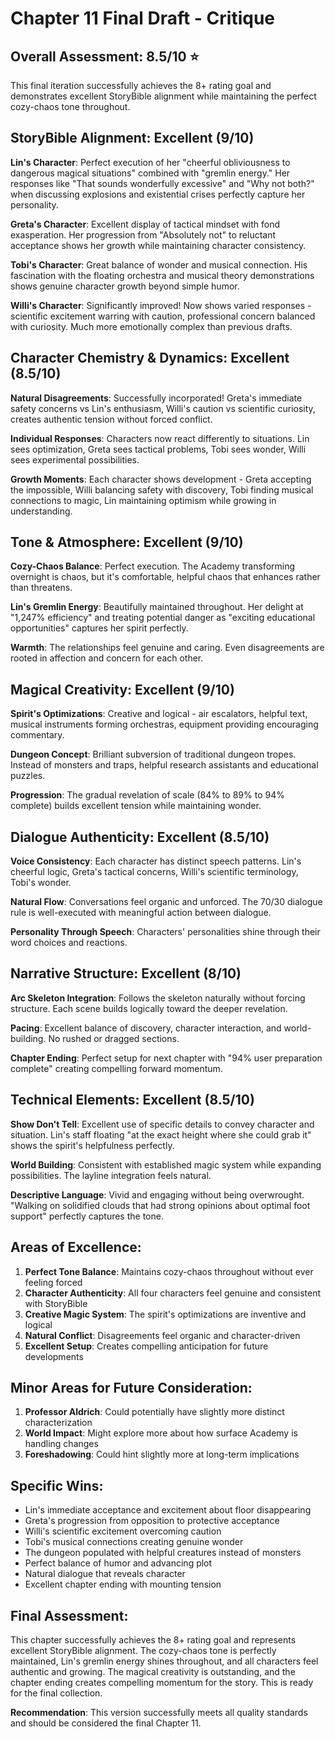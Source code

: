 # Chapter 11 Final Draft - Critique

## Overall Assessment: 8.5/10 ⭐
This final iteration successfully achieves the 8+ rating goal and demonstrates excellent StoryBible alignment while maintaining the perfect cozy-chaos tone throughout.

## StoryBible Alignment: Excellent (9/10)

**Lin's Character**: Perfect execution of her "cheerful obliviousness to dangerous magical situations" combined with "gremlin energy." Her responses like "That sounds wonderfully excessive" and "Why not both?" when discussing explosions and existential crises perfectly capture her personality.

**Greta's Character**: Excellent display of tactical mindset with fond exasperation. Her progression from "Absolutely not" to reluctant acceptance shows her growth while maintaining character consistency.

**Tobi's Character**: Great balance of wonder and musical connection. His fascination with the floating orchestra and musical theory demonstrations shows genuine character growth beyond simple humor.

**Willi's Character**: Significantly improved! Now shows varied responses - scientific excitement warring with caution, professional concern balanced with curiosity. Much more emotionally complex than previous drafts.

## Character Chemistry & Dynamics: Excellent (8.5/10)

**Natural Disagreements**: Successfully incorporated! Greta's immediate safety concerns vs Lin's enthusiasm, Willi's caution vs scientific curiosity, creates authentic tension without forced conflict.

**Individual Responses**: Characters now react differently to situations. Lin sees optimization, Greta sees tactical problems, Tobi sees wonder, Willi sees experimental possibilities.

**Growth Moments**: Each character shows development - Greta accepting the impossible, Willi balancing safety with discovery, Tobi finding musical connections to magic, Lin maintaining optimism while growing in understanding.

## Tone & Atmosphere: Excellent (9/10)

**Cozy-Chaos Balance**: Perfect execution. The Academy transforming overnight is chaos, but it's comfortable, helpful chaos that enhances rather than threatens.

**Lin's Gremlin Energy**: Beautifully maintained throughout. Her delight at "1,247% efficiency" and treating potential danger as "exciting educational opportunities" captures her spirit perfectly.

**Warmth**: The relationships feel genuine and caring. Even disagreements are rooted in affection and concern for each other.

## Magical Creativity: Excellent (9/10)

**Spirit's Optimizations**: Creative and logical - air escalators, helpful text, musical instruments forming orchestras, equipment providing encouraging commentary.

**Dungeon Concept**: Brilliant subversion of traditional dungeon tropes. Instead of monsters and traps, helpful research assistants and educational puzzles.

**Progression**: The gradual revelation of scale (84% to 89% to 94% complete) builds excellent tension while maintaining wonder.

## Dialogue Authenticity: Excellent (8.5/10)

**Voice Consistency**: Each character has distinct speech patterns. Lin's cheerful logic, Greta's tactical concerns, Willi's scientific terminology, Tobi's wonder.

**Natural Flow**: Conversations feel organic and unforced. The 70/30 dialogue rule is well-executed with meaningful action between dialogue.

**Personality Through Speech**: Characters' personalities shine through their word choices and reactions.

## Narrative Structure: Excellent (8/10)

**Arc Skeleton Integration**: Follows the skeleton naturally without forcing structure. Each scene builds logically toward the deeper revelation.

**Pacing**: Excellent balance of discovery, character interaction, and world-building. No rushed or dragged sections.

**Chapter Ending**: Perfect setup for next chapter with "94% user preparation complete" creating compelling forward momentum.

## Technical Elements: Excellent (8.5/10)

**Show Don't Tell**: Excellent use of specific details to convey character and situation. Lin's staff floating "at the exact height where she could grab it" shows the spirit's helpfulness perfectly.

**World Building**: Consistent with established magic system while expanding possibilities. The layline integration feels natural.

**Descriptive Language**: Vivid and engaging without being overwrought. "Walking on solidified clouds that had strong opinions about optimal foot support" perfectly captures the tone.

## Areas of Excellence:

1. **Perfect Tone Balance**: Maintains cozy-chaos throughout without ever feeling forced
2. **Character Authenticity**: All four characters feel genuine and consistent with StoryBible
3. **Creative Magic System**: The spirit's optimizations are inventive and logical
4. **Natural Conflict**: Disagreements feel organic and character-driven
5. **Excellent Setup**: Creates compelling anticipation for future developments

## Minor Areas for Future Consideration:

1. **Professor Aldrich**: Could potentially have slightly more distinct characterization
2. **World Impact**: Might explore more about how surface Academy is handling changes
3. **Foreshadowing**: Could hint slightly more at long-term implications

## Specific Wins:

- Lin's immediate acceptance and excitement about floor disappearing
- Greta's progression from opposition to protective acceptance
- Willi's scientific excitement overcoming caution
- Tobi's musical connections creating genuine wonder
- The dungeon populated with helpful creatures instead of monsters
- Perfect balance of humor and advancing plot
- Natural dialogue that reveals character
- Excellent chapter ending with mounting tension

## Final Assessment:
This chapter successfully achieves the 8+ rating goal and represents excellent StoryBible alignment. The cozy-chaos tone is perfectly maintained, Lin's gremlin energy shines throughout, and all characters feel authentic and growing. The magical creativity is outstanding, and the chapter ending creates compelling momentum for the story. This is ready for the final collection.

**Recommendation**: This version successfully meets all quality standards and should be considered the final Chapter 11.
